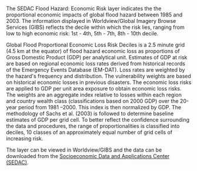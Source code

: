 The SEDAC Flood Hazard: Economic Risk layer indicates the the proportional economic impacts of global flood hazard between 1985 and 2003. The information displayed in Worldview/Global Imagery Browse Services (GIBS) reflects the decile within which the risk lies, ranging from low to high economic risk: 1st - 4th, 5th - 7th, 8th - 10th decile.

Global Flood Proportional Economic Loss Risk Deciles is a 2.5 minute grid (4.5 km at the equator) of flood hazard economic loss as proportions of Gross Domestic Product (GDP) per analytical unit. Estimates of GDP at risk are based on regional economic loss rates derived from historical records of the Emergency Events Database (EM-DAT). Loss rates are weighted by the hazard's frequency and distribution. The vulnerability weights are based on historical economic losses in previous disasters. The economic loss risks are applied to GDP per unit area exposure to obtain economic loss risks. The weights are an aggregate index relative to losses within each region and country wealth class (classifications based on 2000 GDP) over the 20-year period from 1981 –2000. This index is then normalized by GDP. The methodology of Sachs et al. (2003) is followed to determine baseline estimates of GDP per grid cell. To better reflect the confidence surrounding the data and procedures, the range of proportionalities is classified into deciles, 10 classes of an approximately equal number of grid cells of increasing risk.

The layer can be viewed in Worldview/GIBS and the data can be downloaded from the [Socioeconomic Data and Applications Center (SEDAC)](http://sedac.ciesin.columbia.edu/data/set/ndh-flood-proportional-economic-loss-risk-deciles).
